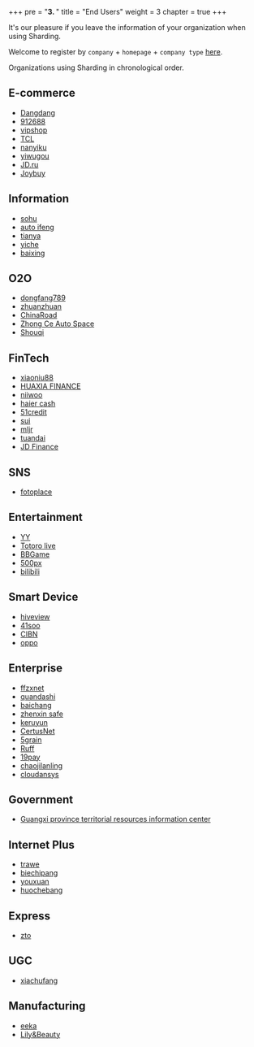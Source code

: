 +++
pre = "<b>3. </b>"
title = "End Users"
weight = 3
chapter = true
+++

It's our pleasure if you leave the information of your organization when using Sharding.

Welcome to register by `company` + `homepage` + `company type` [here](https://github.com/sharding-sphere/sharding-sphere/issues/234).

Organizations using Sharding in chronological order.

## E-commerce

* [Dangdang](http://www.dangdang.com/)
* [912688](http://www.912688.com/)
* [vipshop](http://www.vip.com/)
* [TCL](http://www.tcl.com/)
* [nanyiku](http://www.nanyiku.com/)
* [yiwugou](http://www.yiwugou.com/)
* [JD.ru](https://www.jd.ru/)
* [Joybuy](https://www.joybuy.com/)

## Information

* [sohu](http://ss.sohu.com/)
* [auto ifeng](http://auto.ifeng.com/)
* [tianya](http://www.tianya.cn/)
* [yiche](http://www.yiche.com/)
* [baixing](http://www.baixing.com/)

## O2O

* [dongfang789](http://www.dongfang789.com/)
* [zhuanzhuan](http://www.zhuanzhuan.com/)
* [ChinaRoad](https://660pp.com)
* [Zhong Ce Auto Space](http://www.zcckj.com/)
* [Shouqi](http://www.01zhuanche.com/)

## FinTech

* [xiaoniu88](https://www.xiaoniu88.com/)
* [HUAXIA FINANCE](https://www.huaxiafinance.com/)
* [niiwoo](https://www.niiwoo.com/)
* [haier cash](https://www.haiercash.com/)
* [51credit](http://www.51credit.com/)
* [sui](https://www.sui.com/)
* [mljr](https://www.mljr.com/)
* [tuandai](https://www.tuandai.com/)
* [JD Finance](http://jr.jd.com/)

## SNS

* [fotoplace](http://www.fotoplace.cc/)

## Entertainment

* [YY](http://www.yy.com/)
* [Totoro live](http://www.tvlongmao.com)
* [BBGame](http://www.bbgameonline.com/)
* [500px](https://500px.me/)
* [bilibili](https://www.bilibili.com/)

## Smart Device

* [hiveview](http://www.hiveview.com/)
* [41soo](http://www.41soo.com/)
* [CIBN](http://www.91vst.com/)
* [oppo](http://www.oppo.com/)

## Enterprise

* [ffzxnet](http://www.ffzxnet.com/)
* [quandashi](http://www.quandashi.com/)
* [baichang](http://www.sdbaichang.com/)
* [zhenxin safe](http://www.zhenxinsafe.com/)
* [keruyun](http://www.keruyun.com/)
* [CertusNet](http://www.certusnet.com.cn/)
* [5grain](http://www.5grain.com/)
* [Ruff](https://ruff.io/)
* [19pay](http://www.19pay.com.cn/)
* [chaojilanling](http://www.chaojilanling.cn/)
* [cloudansys](http://www.cloudansys.com/)

## Government

* [Guangxi province territorial resources information center](http://z.gxdlr.gov.cn/)

## Internet Plus

* [trawe](http://www.trawe.cn/)
* [biechipang](http://www.biechipang.net/)
* [youxuan](http://www.youx.mobi/)
* [huochebang](http://www.huochebang.com/)

## Express

* [zto](http://www.zto.com/)

## UGC

* [xiachufang](http://www.xiachufang.com/)

## Manufacturing

* [eeka](http://www.eeka.cn/)
* [Lily&Beauty](http://www.lrlz.com/)
